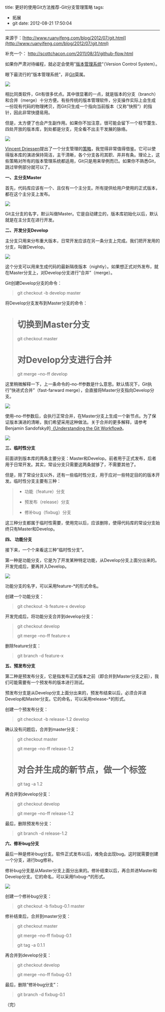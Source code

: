 title: 更好的使用Git方法推荐-Git分支管理策略
tags:
  - 拓展
  - git
date: 2012-08-21 17:50:04
---

来源于：[http://www.ruanyifeng.com/blog/2012/07/git.html](http://www.ruanyifeng.com/blog/2012/07/git.html)

补充一个： http://scottchacon.com/2011/08/31/github-flow.html

<div class="asset-body">

如果你严肃对待编程，就必定会使用&#8221;[版本管理系统](http://www.ruanyifeng.com/blog/2008/12/a_visual_guide_to_version_control.html)&#8220;（Version Control System）。

</div>
<div id="more" class="asset-more">

眼下最流行的&#8221;版本管理系统&#8221;，非[Git](http://git-scm.com/)莫属。

![](http://image.beekka.com/blog/201207/bg2012070501.png)

<span id="more-951"></span>相比同类软件，Git有很多优点。其中很显著的一点，就是版本的分支（branch）和合并（merge）十分方便。有些传统的版本管理软件，分支操作实际上会生成一份现有代码的物理拷贝，而Git只生成一个指向当前版本（又称&#8221;快照&#8221;）的指针，因此非常快捷易用。

但是，太方便了也会产生副作用。如果你不加注意，很可能会留下一个枝节蔓生、四处开放的版本库，到处都是分支，完全看不出主干发展的脉络。

![](http://image.beekka.com/blog/201207/bg2012070502.png)

[Vincent Driessen](http://nvie.com)提出了一个分支管理的[策略](http://nvie.com/posts/a-successful-git-branching-model/)，我觉得非常值得借鉴。它可以使得版本库的演进保持简洁，主干清晰，各个分支各司其职、井井有条。理论上，这些策略对所有的版本管理系统都适用，Git只是用来举例而已。如果你不熟悉Git，跳过举例部分就可以了。

**一、主分支Master**

首先，代码库应该有一个、且仅有一个主分支。所有提供给用户使用的正式版本，都在这个主分支上发布。

![](http://image.beekka.com/blog/201207/bg2012070503.png)

Git主分支的名字，默认叫做Master。它是自动建立的，版本库初始化以后，默认就是在主分支在进行开发。

**二、开发分支Develop**

主分支只用来分布重大版本，日常开发应该在另一条分支上完成。我们把开发用的分支，叫做Develop。

![](http://image.beekka.com/blog/201207/bg2012070504.png)

这个分支可以用来生成代码的最新隔夜版本（nightly）。如果想正式对外发布，就在Master分支上，对Develop分支进行&#8221;合并&#8221;（merge）。

Git创建Develop分支的命令：

> git checkout -b develop master

将Develop分支发布到Master分支的命令：

> # 切换到Master分支
> 
> git checkout master
> 
> # 对Develop分支进行合并
> 
> git merge &#8211;no-ff develop

这里稍微解释一下，上一条命令的&#8211;no-ff参数是什么意思。默认情况下，Git执行&#8221;快进式合并&#8221;（fast-farward merge），会直接将Master分支指向Develop分支。

![](http://image.beekka.com/blog/201207/bg2012070505.png)

使用&#8211;no-ff参数后，会执行正常合并，在Master分支上生成一个新节点。为了保证版本演进的清晰，我们希望采用这种做法。关于合并的更多解释，请参考Benjamin Sandofsky的[《Understanding the Git Workflow》](http://sandofsky.com/blog/git-workflow.html)。

![](http://image.beekka.com/blog/201207/bg2012070506.png)

**三、临时性分支**

前面讲到版本库的两条主要分支：Master和Develop。前者用于正式发布，后者用于日常开发。其实，常设分支只需要这两条就够了，不需要其他了。

但是，除了常设分支以外，还有一些临时性分支，用于应对一些特定目的的版本开发。临时性分支主要有三种：

> * 功能（feature）分支
> 
> * 预发布（release）分支
> 
> * 修补bug（fixbug）分支

这三种分支都属于临时性需要，使用完以后，应该删除，使得代码库的常设分支始终只有Master和Develop。

**四、 功能分支**

接下来，一个个来看这三种&#8221;临时性分支&#8221;。

第一种是功能分支，它是为了开发某种特定功能，从Develop分支上面分出来的。开发完成后，要再并入Develop。

![](http://image.beekka.com/blog/201207/bg2012070507.png)

功能分支的名字，可以采用feature-*的形式命名。

创建一个功能分支：

> git checkout -b feature-x develop

开发完成后，将功能分支合并到develop分支：

> git checkout develop
> 
> git merge &#8211;no-ff feature-x

删除feature分支：

> git branch -d feature-x

**五、预发布分支**

第二种是预发布分支，它是指发布正式版本之前（即合并到Master分支之前），我们可能需要有一个预发布的版本进行测试。

预发布分支是从Develop分支上面分出来的，预发布结束以后，必须合并进Develop和Master分支。它的命名，可以采用release-*的形式。

创建一个预发布分支：

> git checkout -b release-1.2 develop

确认没有问题后，合并到master分支：

> git checkout master
> 
> git merge &#8211;no-ff release-1.2
> 
> # 对合并生成的新节点，做一个标签
> 
> git tag -a 1.2

再合并到develop分支：

> git checkout develop
> 
> git merge &#8211;no-ff release-1.2

最后，删除预发布分支：

> git branch -d release-1.2

**六、修补bug分支**

最后一种是修补bug分支。软件正式发布以后，难免会出现bug。这时就需要创建一个分支，进行bug修补。

修补bug分支是从Master分支上面分出来的。修补结束以后，再合并进Master和Develop分支。它的命名，可以采用fixbug-*的形式。

![](http://image.beekka.com/blog/201207/bg2012070508.png)

创建一个修补bug分支：

> git checkout -b fixbug-0.1 master

修补结束后，合并到master分支：

> git checkout master
> 
> git merge &#8211;no-ff fixbug-0.1
> 
> git tag -a 0.1.1

再合并到develop分支：

> git checkout develop
> 
> git merge &#8211;no-ff fixbug-0.1

最后，删除&#8221;修补bug分支&#8221;：

> git branch -d fixbug-0.1

（完）

&nbsp;

</div>